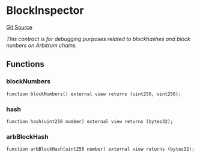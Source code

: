 # BlockInspector
[Git Source](https://github.com/PermissionlessGames/degen-casino/blob/2e2fd4d9143ead039867402c667de237c347b832/src/BlockInspector.sol)

*This contract is for debugging purposes related to blockhashes and block nunbers on Arbitrum chains.*


## Functions
### blockNumbers


```solidity
function blockNumbers() external view returns (uint256, uint256);
```

### hash


```solidity
function hash(uint256 number) external view returns (bytes32);
```

### arbBlockHash


```solidity
function arbBlockHash(uint256 number) external view returns (bytes32);
```

